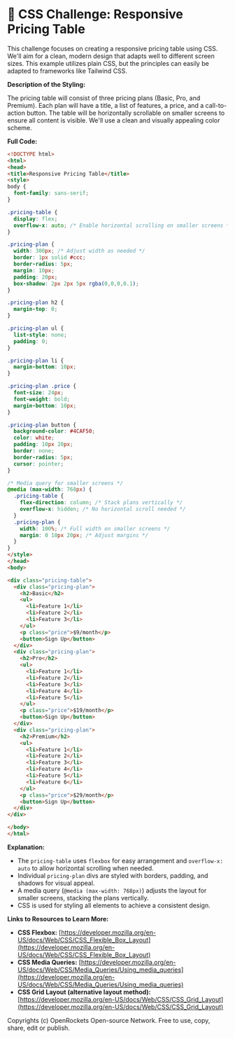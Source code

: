# 🐞 CSS Challenge: Responsive Pricing Table


This challenge focuses on creating a responsive pricing table using CSS.  We'll aim for a clean, modern design that adapts well to different screen sizes.  This example utilizes plain CSS, but the principles can easily be adapted to frameworks like Tailwind CSS.


**Description of the Styling:**

The pricing table will consist of three pricing plans (Basic, Pro, and Premium). Each plan will have a title, a list of features, a price, and a call-to-action button. The table will be horizontally scrollable on smaller screens to ensure all content is visible.  We'll use a clean and visually appealing color scheme.


**Full Code:**

```html
<!DOCTYPE html>
<html>
<head>
<title>Responsive Pricing Table</title>
<style>
body {
  font-family: sans-serif;
}

.pricing-table {
  display: flex;
  overflow-x: auto; /* Enable horizontal scrolling on smaller screens */
}

.pricing-plan {
  width: 300px; /* Adjust width as needed */
  border: 1px solid #ccc;
  border-radius: 5px;
  margin: 10px;
  padding: 20px;
  box-shadow: 2px 2px 5px rgba(0,0,0,0.1);
}

.pricing-plan h2 {
  margin-top: 0;
}

.pricing-plan ul {
  list-style: none;
  padding: 0;
}

.pricing-plan li {
  margin-bottom: 10px;
}

.pricing-plan .price {
  font-size: 24px;
  font-weight: bold;
  margin-bottom: 10px;
}

.pricing-plan button {
  background-color: #4CAF50;
  color: white;
  padding: 10px 20px;
  border: none;
  border-radius: 5px;
  cursor: pointer;
}

/* Media query for smaller screens */
@media (max-width: 768px) {
  .pricing-table {
    flex-direction: column; /* Stack plans vertically */
    overflow-x: hidden; /* No horizontal scroll needed */
  }
  .pricing-plan {
    width: 100%; /* Full width on smaller screens */
    margin: 0 10px 20px; /* Adjust margins */
  }
}
</style>
</head>
<body>

<div class="pricing-table">
  <div class="pricing-plan">
    <h2>Basic</h2>
    <ul>
      <li>Feature 1</li>
      <li>Feature 2</li>
      <li>Feature 3</li>
    </ul>
    <p class="price">$9/month</p>
    <button>Sign Up</button>
  </div>
  <div class="pricing-plan">
    <h2>Pro</h2>
    <ul>
      <li>Feature 1</li>
      <li>Feature 2</li>
      <li>Feature 3</li>
      <li>Feature 4</li>
      <li>Feature 5</li>
    </ul>
    <p class="price">$19/month</p>
    <button>Sign Up</button>
  </div>
  <div class="pricing-plan">
    <h2>Premium</h2>
    <ul>
      <li>Feature 1</li>
      <li>Feature 2</li>
      <li>Feature 3</li>
      <li>Feature 4</li>
      <li>Feature 5</li>
      <li>Feature 6</li>
    </ul>
    <p class="price">$29/month</p>
    <button>Sign Up</button>
  </div>
</div>

</body>
</html>
```


**Explanation:**

* The `pricing-table` uses `flexbox` for easy arrangement and `overflow-x: auto` to allow horizontal scrolling when needed.
* Individual `pricing-plan` divs are styled with borders, padding, and shadows for visual appeal.
* A media query (`@media (max-width: 768px)`) adjusts the layout for smaller screens, stacking the plans vertically.
* CSS is used for styling all elements to achieve a consistent design.


**Links to Resources to Learn More:**

* **CSS Flexbox:** [https://developer.mozilla.org/en-US/docs/Web/CSS/CSS_Flexible_Box_Layout](https://developer.mozilla.org/en-US/docs/Web/CSS/CSS_Flexible_Box_Layout)
* **CSS Media Queries:** [https://developer.mozilla.org/en-US/docs/Web/CSS/Media_Queries/Using_media_queries](https://developer.mozilla.org/en-US/docs/Web/CSS/Media_Queries/Using_media_queries)
* **CSS Grid Layout (alternative layout method):** [https://developer.mozilla.org/en-US/docs/Web/CSS/CSS_Grid_Layout](https://developer.mozilla.org/en-US/docs/Web/CSS/CSS_Grid_Layout)


Copyrights (c) OpenRockets Open-source Network. Free to use, copy, share, edit or publish.

